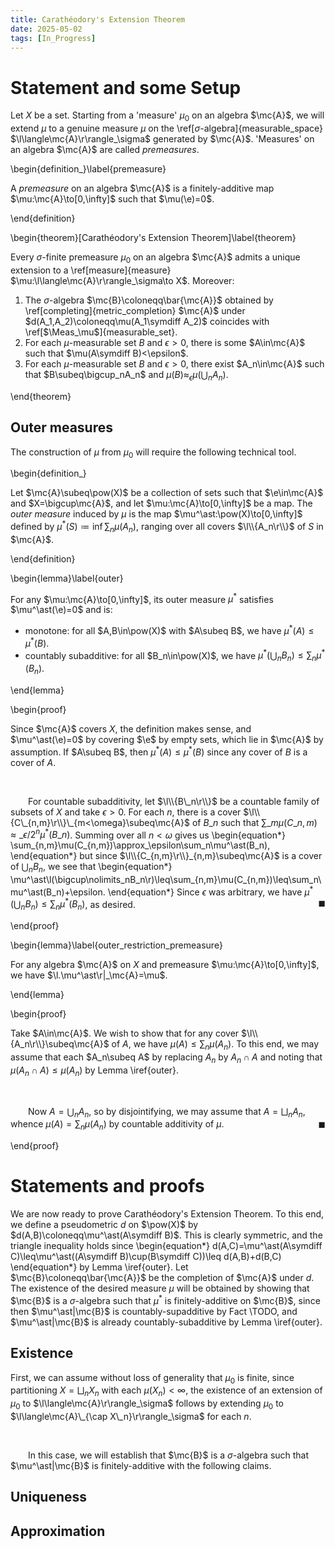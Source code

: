 ```yaml
---
title: Carathéodory's Extension Theorem
date: 2025-05-02
tags: [In_Progress]
---
```


# Statement and some Setup

Let $X$ be a set. Starting from a 'measure' $\mu_0$ on an algebra $\mc{A}$, we will extend $\mu$ to a genuine measure $\mu$ on the \ref[$\sigma$-algebra]{measurable_space} $\l\langle\mc{A}\r\rangle_\sigma$ generated by $\mc{A}$. 'Measures' on an algebra $\mc{A}$ are called _premeasures_.

\begin{definition_}\label{premeasure}

A _premeasure_ on an algebra $\mc{A}$ is a finitely-additive map $\mu:\mc{A}\to[0,\infty]$ such that $\mu(\e)=0$.

\end{definition}

\begin{theorem}[Carathéodory's Extension Theorem]\label{theorem}

Every $\sigma$-finite premeasure $\mu_0$ on an algebra $\mc{A}$ admits a unique extension to a \ref[measure]{measure} $\mu:\l\langle\mc{A}\r\rangle_\sigma\to X$. Moreover:
1. The $\sigma$-algebra $\mc{B}\coloneqq\bar{\mc{A}}$ obtained by \ref[completing]{metric_completion} $\mc{A}$ under $d(A_1,A_2)\coloneqq\mu(A_1\symdiff A_2)$ coincides with \ref[$\Meas_\mu$]{measurable_set}.
2. For each $\mu$-measurable set $B$ and $\epsilon>0$, there is some $A\in\mc{A}$ such that $\mu(A\symdiff B)<\epsilon$.
3. For each $\mu$-measurable set $B$ and $\epsilon>0$, there exist $A_n\in\mc{A}$ such that $B\subeq\bigcup_nA_n$ and $\mu(B)\approx_\epsilon\mu(\bigcup_nA_n)$.

\end{theorem}

## Outer measures

The construction of $\mu$ from $\mu_0$ will require the following technical tool.

\begin{definition_}

Let $\mc{A}\subeq\pow(X)$ be a collection of sets such that $\e\in\mc{A}$ and $X=\bigcup\mc{A}$, and let $\mu:\mc{A}\to[0,\infty]$ be a map. The _outer measure_ induced by $\mu$ is the map $\mu^\ast:\pow(X)\to[0,\infty]$ defined by $\mu^\ast(S)\coloneqq\inf\sum_n\mu(A_n)$, ranging over all covers $\l\\{A_n\r\\}$ of $S$ in $\mc{A}$.

\end{definition}

\begin{lemma}\label{outer}

For any $\mu:\mc{A}\to[0,\infty]$, its outer measure $\mu^\ast$ satisfies $\mu^\ast(\e)=0$ and is:
* monotone: for all $A,B\in\pow(X)$ with $A\subeq B$, we have $\mu^\ast(A)\leq\mu^\ast(B)$.
* countably subadditive: for all $B_n\in\pow(X)$, we have $\mu^\ast(\bigcup_nB_n)\leq\sum_n\mu^\ast(B_n)$.

\end{lemma}

\begin{proof}

Since $\mc{A}$ covers $X$, the definition makes sense, and $\mu^\ast(\e)=0$ by covering $\e$ by empty sets, which lie in $\mc{A}$ by assumption. If $A\subeq B$, then $\mu^\ast(A)\leq\mu^\ast(B)$ since any cover of $B$ is a cover of $A$.

<br>

&emsp;&emsp;For countable subadditivity, let $\l\\{B\_n\r\\}$ be a countable family of subsets of $X$ and take $\epsilon>0$. For each $n$, there is a cover $\l\\{C\_{n,m}\r\\}\_{m<\omega}\subeq\mc{A}$ of $B\_n$ such that $\sum\_m\mu(C\_{n,m})\approx\_{\epsilon/2^n}\mu^\ast(B\_n)$. Summing over all $n<\omega$ gives us
\begin{equation*}
    \sum_{n,m}\mu(C_{n,m})\approx_\epsilon\sum_n\mu^\ast(B_n),
\end{equation*}
but since $\l\\{C_{n,m}\r\\}_{n,m}\subeq\mc{A}$ is a cover of $\bigcup_nB_n$, we see that
\begin{equation*}
    \mu^\ast\l(\bigcup\nolimits_nB_n\r)\leq\sum\_{n,m}\mu(C\_{n,m})\leq\sum_n\mu^\ast(B_n)+\epsilon.
\end{equation*}
Since $\epsilon$ was arbitrary, we have $\mu^\ast(\bigcup_nB_n)\leq\sum_n\mu^\ast(B_n)$, as desired.<span style="float:right;">$\blacksquare$</span>

\end{proof}

\begin{lemma}\label{outer_restriction_premeasure}

For any algebra $\mc{A}$ on $X$ and premeasure $\mu:\mc{A}\to[0,\infty]$, we have $\l.\mu^\ast\r|_\mc{A}=\mu$.

\end{lemma}

\begin{proof}

Take $A\in\mc{A}$. We wish to show that for any cover $\l\\{A_n\r\\}\subeq\mc{A}$ of $A$, we have $\mu(A)\leq\sum_n\mu(A_n)$. To this end, we may assume that each $A_n\subeq A$ by replacing $A_n$ by $A_n\cap A$ and noting that $\mu(A_n\cap A)\leq\mu(A_n)$ by Lemma \iref{outer}.

<br>

&emsp;&emsp;Now $A=\bigcup_nA_n$, so by disjointifying, we may assume that $A=\bigsqcup_nA_n$, whence $\mu(A)=\sum_n\mu(A_n)$ by countable additivity of $\mu$.<span style="float:right;">$\blacksquare$</span>

\end{proof}

# Statements and proofs

We are now ready to prove Carathéodory's Extension Theorem. To this end, we define a pseudometric $d$ on $\pow(X)$ by $d(A,B)\coloneqq\mu^\ast(A\symdiff B)$. This is clearly symmetric, and the triangle inequality holds since
\begin{equation*}
    d(A,C)=\mu^\ast(A\symdiff C)\leq\mu^\ast((A\symdiff B)\cup(B\symdiff C))\leq d(A,B)+d(B,C)
\end{equation*}
by Lemma \iref{outer}. Let $\mc{B}\coloneqq\bar{\mc{A}}$ be the completion of $\mc{A}$ under $d$. The existence of the desired measure $\mu$ will be obtained by showing that $\mc{B}$ is a $\sigma$-algebra such that $\mu^\ast$ is finitely-additive on $\mc{B}$, since then $\mu^\ast|\mc{B}$ is countably-supadditive by Fact \TODO, and $\mu^\ast|\mc{B}$ is already countably-subadditive by Lemma \iref{outer}.

## Existence

First, we can assume without loss of generality that $\mu_0$ is finite, since partitioning $X=\bigsqcup_nX_n$ with each $\mu(X_n)<\infty$, the existence of an extension of $\mu_0$ to $\l\langle\mc{A}\r\rangle_\sigma$ follows by extending $\mu_0$ to $\l\langle\mc{A}\_{\cap X\_n}\r\rangle_\sigma$ for each $n$.

<br>

&emsp;&emsp;In this case, we will establish that $\mc{B}$ is a $\sigma$-algebra such that $\mu^\ast|\mc{B}$ is finitely-additive with the following claims.

## Uniqueness

## Approximation
